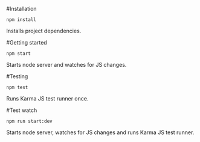 #Installation

```
npm install
```

Installs project dependencies.

#Getting started

```
npm start
```

Starts node server and watches for JS changes.

#Testing

```
npm test
```

Runs Karma JS test runner once.

#Test watch

```
npm run start:dev
```

Starts node server, watches for JS changes and runs Karma JS test runner.